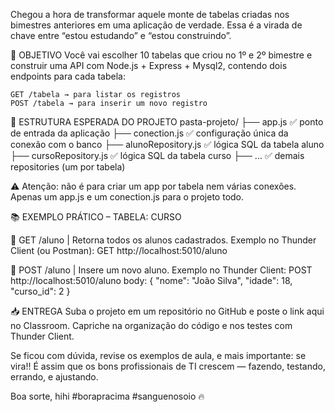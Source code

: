 Chegou a hora de transformar aquele monte de tabelas criadas nos bimestres anteriores em uma aplicação de verdade. Essa é a virada de chave entre “estou estudando” e “estou construindo”.


🎯 OBJETIVO
Você vai escolher 10 tabelas que criou no 1º e 2º bimestre e construir uma API com Node.js + Express + Mysql2, contendo dois endpoints para cada tabela:

    GET /tabela → para listar os registros
    POST /tabela → para inserir um novo registro







📂 ESTRUTURA ESPERADA DO PROJETO
pasta-projeto/
├── app.js                           ✅ ponto de entrada da aplicação
├── conection.js                ✅ configuração única da conexão com o banco
├── alunoRepository.js     ✅ lógica SQL da tabela aluno
├── cursoRepository.js     ✅ lógica SQL da tabela curso
├── ...                                  ✅ demais repositories (um por tabela)

⚠️ Atenção: não é para criar um app por tabela nem várias conexões. Apenas um app.js e um conection.js para o projeto todo.




📚 EXEMPLO PRÁTICO – TABELA: CURSO

🔹 GET /aluno | Retorna todos os alunos cadastrados.
Exemplo no Thunder Client (ou Postman):
GET http://localhost:5010/aluno

🔹 POST /aluno | Insere um novo aluno.
Exemplo no Thunder Client:
POST http://localhost:5010/aluno
body:
{
  "nome": "João Silva",
  "idade": 18,
  "curso_id": 2
}



📥 ENTREGA
Suba o projeto em um repositório no GitHub e poste o link aqui no Classroom. Capriche na organização do código e nos testes com Thunder Client.

Se ficou com dúvida, revise os exemplos de aula, e mais importante: se vira!! 
É assim que os bons profissionais de TI crescem — fazendo, testando, errando, e ajustando.


Boa sorte, hihi
#borapracima 
#sanguenosoio 
🔥